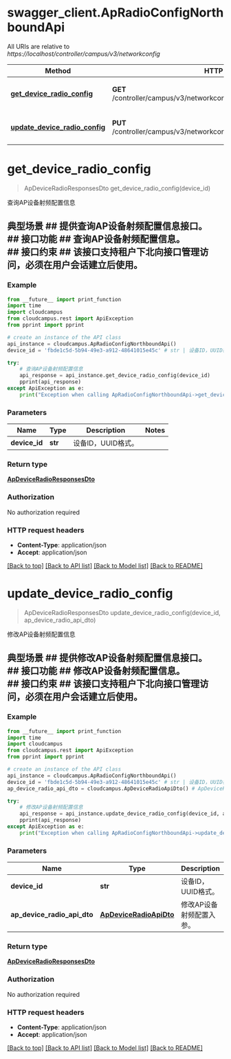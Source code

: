 # swagger_client.ApRadioConfigNorthboundApi

All URIs are relative to *https://localhost/controller/campus/v3/networkconfig*

Method | HTTP request | Description
------------- | ------------- | -------------
[**get_device_radio_config**](ApRadioConfigNorthboundApi.md#get_device_radio_config) | **GET** /controller/campus/v3/networkconfig/device/{deviceId}/apradio/radios | 查询AP设备射频配置信息
[**update_device_radio_config**](ApRadioConfigNorthboundApi.md#update_device_radio_config) | **PUT** /controller/campus/v3/networkconfig/device/{deviceId}/apradio/radios | 修改AP设备射频配置信息


# **get_device_radio_config**
> ApDeviceRadioResponsesDto get_device_radio_config(device_id)

查询AP设备射频配置信息

## 典型场景 ##  提供查询AP设备射频配置信息接口。<br> ## 接口功能 ##  查询AP设备射频配置信息。<br> ## 接口约束 ##  该接口支持租户下北向接口管理访问，必须在用户会话建立后使用。<br>        

### Example 
```python
from __future__ import print_function
import time
import cloudcampus
from cloudcampus.rest import ApiException
from pprint import pprint

# create an instance of the API class
api_instance = cloudcampus.ApRadioConfigNorthboundApi()
device_id = 'fbde1c5d-5b94-49e3-a912-48641015e45c' # str | 设备ID，UUID格式。

try: 
    # 查询AP设备射频配置信息
    api_response = api_instance.get_device_radio_config(device_id)
    pprint(api_response)
except ApiException as e:
    print("Exception when calling ApRadioConfigNorthboundApi->get_device_radio_config: %s\n" % e)
```

### Parameters

Name | Type | Description  | Notes
------------- | ------------- | ------------- | -------------
 **device_id** | **str**| 设备ID，UUID格式。 | 

### Return type

[**ApDeviceRadioResponsesDto**](ApDeviceRadioResponsesDto.md)

### Authorization

No authorization required

### HTTP request headers

 - **Content-Type**: application/json
 - **Accept**: application/json

[[Back to top]](#) [[Back to API list]](../README.md#documentation-for-api-endpoints) [[Back to Model list]](../README.md#documentation-for-models) [[Back to README]](../README.md)

# **update_device_radio_config**
> ApDeviceRadioResponsesDto update_device_radio_config(device_id, ap_device_radio_api_dto)

修改AP设备射频配置信息

## 典型场景 ##  提供修改AP设备射频配置信息接口。<br>  ## 接口功能 ##  修改AP设备射频配置信息。<br>  ## 接口约束 ## 该接口支持租户下北向接口管理访问，必须在用户会话建立后使用。<br> 

### Example 
```python
from __future__ import print_function
import time
import cloudcampus
from cloudcampus.rest import ApiException
from pprint import pprint

# create an instance of the API class
api_instance = cloudcampus.ApRadioConfigNorthboundApi()
device_id = 'fbde1c5d-5b94-49e3-a912-48641015e45c' # str | 设备ID，UUID格式。
ap_device_radio_api_dto = cloudcampus.ApDeviceRadioApiDto() # ApDeviceRadioApiDto | 修改AP设备射频配置入参。

try: 
    # 修改AP设备射频配置信息
    api_response = api_instance.update_device_radio_config(device_id, ap_device_radio_api_dto)
    pprint(api_response)
except ApiException as e:
    print("Exception when calling ApRadioConfigNorthboundApi->update_device_radio_config: %s\n" % e)
```

### Parameters

Name | Type | Description  | Notes
------------- | ------------- | ------------- | -------------
 **device_id** | **str**| 设备ID，UUID格式。 | 
 **ap_device_radio_api_dto** | [**ApDeviceRadioApiDto**](ApDeviceRadioApiDto.md)| 修改AP设备射频配置入参。 | 

### Return type

[**ApDeviceRadioResponsesDto**](ApDeviceRadioResponsesDto.md)

### Authorization

No authorization required

### HTTP request headers

 - **Content-Type**: application/json
 - **Accept**: application/json

[[Back to top]](#) [[Back to API list]](../README.md#documentation-for-api-endpoints) [[Back to Model list]](../README.md#documentation-for-models) [[Back to README]](../README.md)

